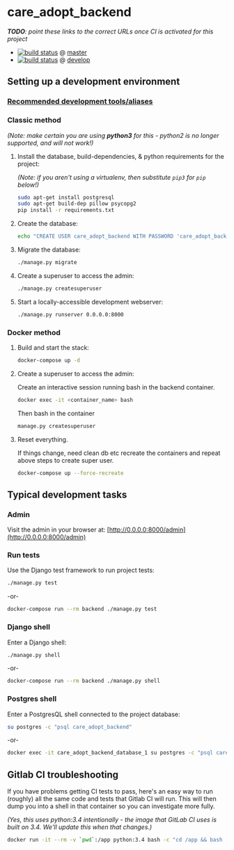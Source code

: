 # care_adopt_backend

_**TODO**: point these links to the correct URLs once CI is activated for this project_

- [![build status](https://dev.izeni.net/ci/projects/_TODO_/status.png?ref=master)](https://dev.izeni.net/ci/projects/_TODO_?ref=master) @ [master](https://dev.izeni.net/_TODO__PROJECT_GROUP__TODO_/care_adopt_backend/blob/master/README.md)
- [![build status](https://dev.izeni.net/ci/projects/_TODO_/status.png?ref=develop)](https://dev.izeni.net/ci/projects/_TODO_?ref=develop) @ [develop](https://dev.izeni.net/_TODO__PROJECT_GROUP__TODO_/care_adopt_backend/blob/develop/README.md)


## Setting up a development environment
    
### [Recommended development tools/aliases][recommended-development-tools]

[recommended-development-tools]: https://dev.izeni.net/izeni/izeni-django-template/wikis/recommended-development-tools

### Classic method

_(Note: make certain you are using **python3** for this - python2 is no longer supported, and will not work!)_

1. Install the database, build-dependencies, & python requirements for the project:

    _(Note: if you aren't using a virtualenv, then substitute `pip3` for `pip` below!)_

    ```bash
    sudo apt-get install postgresql
    sudo apt-get build-dep pillow psycopg2
    pip install -r requirements.txt
    ```

1. Create the database:
    
    ```bash
    echo "CREATE USER care_adopt_backend WITH PASSWORD 'care_adopt_backend'; CREATE DATABASE care_adopt_backend OWNER care_adopt_backend; ALTER USER care_adopt_backend CREATEDB;" | su postgres -c psql
    ```

1. Migrate the database:

    ```bash
    ./manage.py migrate
    ```

1. Create a superuser to access the admin:

    ```bash
    ./manage.py createsuperuser
    ```

1. Start a locally-accessible development webserver:

    ```bash
    ./manage.py runserver 0.0.0.0:8000
    ```

### Docker method

1. Build and start the stack:

    ```bash
    docker-compose up -d
    ```

1. Create a superuser to access the admin:

    Create an interactive session running bash in the backend container.

    ```bash
    docker exec -it <container_name> bash
    ```

    Then bash in the container

    ```bash
    manage.py createsuperuser
    ```
1. Reset everything.

    If things change, need clean db etc recreate the containers and repeat above steps to create super user.

    ```bash
    docker-compose up --force-recreate
    ```

## Typical development tasks

### Admin

Visit the admin in your browser at: [http://0.0.0.0:8000/admin](http://0.0.0.0:8000/admin)

### Run tests

Use the Django test framework to run project tests:

```bash
./manage.py test
```

-or-

```bash
docker-compose run --rm backend ./manage.py test
```

### Django shell

Enter a Django shell:

```bash
./manage.py shell
```

-or-

```bash
docker-compose run --rm backend ./manage.py shell
```

### Postgres shell

Enter a PostgresQL shell connected to the project database:

```bash
su postgres -c "psql care_adopt_backend"
```

-or-

```bash
docker exec -it care_adopt_backend_database_1 su postgres -c "psql care_adopt_backend"
```

## Gitlab CI troubleshooting

If you have problems getting CI tests to pass, here's an easy way to run (roughly) all the same code and tests that Gitlab CI will run. This will then dump you into a shell in that container so you can investigate more fully.

_(Yes, this uses python:3.4 intentionally - the image that GitLab CI uses is built on 3.4. We'll update this when that changes.)_

```bash
docker run -it --rm -v `pwd`:/app python:3.4 bash -c "cd /app && bash .gitlab-ci.sh && python manage.py test && bash"
```
